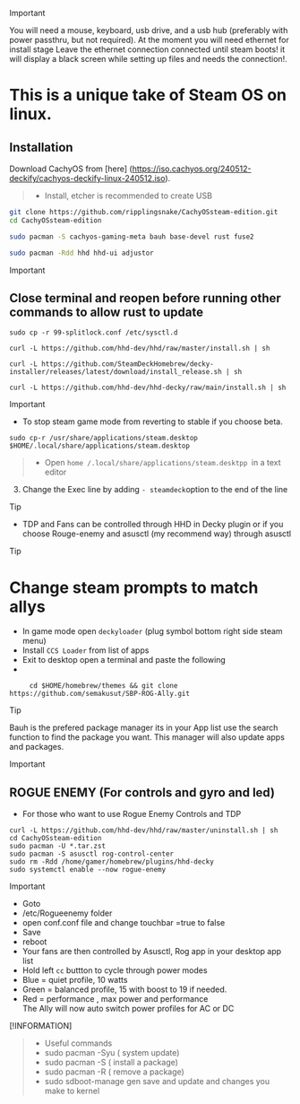 > [!IMPORTANT]
> You will need a mouse, keyboard, usb drive, and a usb hub (preferably with power passthru, but not required).
> At the moment you will need ethernet for install stage
> Leave the ethernet connection connected until steam boots! it will display a black screen while setting up files and needs the connection!.
> 

# This is a unique take of Steam OS on linux.

## Installation

Download CachyOS from [here] (https://iso.cachyos.org/240512-deckify/cachyos-deckify-linux-240512.iso).
> + Install, etcher  is recommended to create USB

```sh
git clone https://github.com/ripplingsnake/CachyOSsteam-edition.git
cd CachyOSsteam-edition

sudo pacman -S cachyos-gaming-meta bauh base-devel rust fuse2

sudo pacman -Rdd hhd hhd-ui adjustor
```

> [!IMPORTANT]
> ## Close terminal and reopen before running other commands to allow rust to update

```
sudo cp -r 99-splitlock.conf /etc/sysctl.d

curl -L https://github.com/hhd-dev/hhd/raw/master/install.sh | sh

curl -L https://github.com/SteamDeckHomebrew/decky-installer/releases/latest/download/install_release.sh | sh

curl -L https://github.com/hhd-dev/hhd-decky/raw/main/install.sh | sh
```

> [!IMPORTANT]
> + To stop steam game mode from reverting to stable if you choose beta.
```
sudo cp-r /usr/share/applications/steam.desktop  $HOME/.local/share/applications/steam.desktop

```
> +  Open
`home /.local/share/applications/steam.desktpp `in a text editor
3. Change the Exec line by adding ` - steamdeck `option to the end of the line
> [!TIP]
> + TDP and Fans can be controlled through HHD in Decky plugin or if you choose Rouge-enemy and asusctl (my recommend way) through asusctl


>[!TIP]
> # Change steam prompts to match allys
> + In game mode open `deckyloader` (plug symbol bottom right side steam menu)
> + Install `CCS Loader` from list of apps
> +  Exit to desktop open a terminal and paste the following
> +  
 ```
      cd $HOME/homebrew/themes && git clone https://github.com/semakusut/SBP-ROG-Ally.git

```
>[!TIP]
> Bauh is the prefered package manager its in your App list use the search function  to find the package you want. This manager will also update apps and packages.

> [!IMPORTANT]
> ## ROGUE ENEMY (For controls and gyro and led) 
> + For those who want to use Rogue Enemy Controls and TDP 
```
curl -L https://github.com/hhd-dev/hhd/raw/master/uninstall.sh | sh
cd CachyOSsteam-edition
sudo pacman -U *.tar.zst
sudo pacman -S asusctl rog-control-center
sudo rm -Rdd /home/gamer/homebrew/plugins/hhd-decky
sudo systemctl enable --now rogue-enemy
```
> [!IMPORTANT]
> + Goto
> + /etc/Rogueenemy folder
> + open conf.conf file and change touchbar =true to false
> + Save
> + reboot
> + Your fans are then controlled by Asusctl, Rog app in your desktop app list
> + Hold left `cc` buttton to cycle through power modes
> + Blue = quiet profile, 10 watts 
> + Green = balanced profile, 15 with boost to 19 if needed. 
> + Red = performance , max power and performance  
 >The Ally will now auto switch power profiles for AC or DC

[!INFORMATION]
> + Useful commands
> + sudo pacman -Syu ( system update)
> + sudo pacman -S ( install a package)
> + sudo pacman -R ( remove a package)
> + sudo sdboot-manage gen save and update and changes you make to kernel








